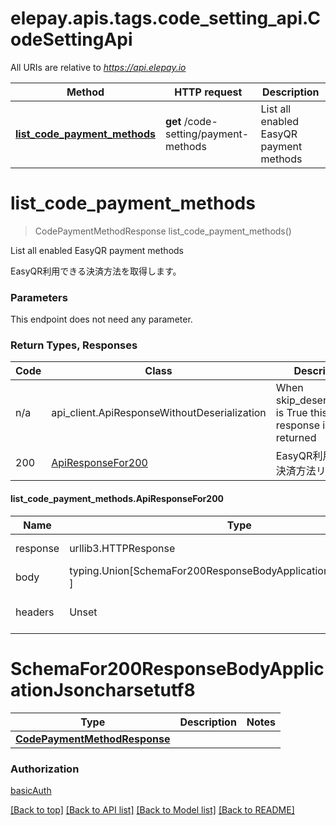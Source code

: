 <a name="__pageTop"></a>
# elepay.apis.tags.code_setting_api.CodeSettingApi

All URIs are relative to *https://api.elepay.io*

Method | HTTP request | Description
------------- | ------------- | -------------
[**list_code_payment_methods**](#list_code_payment_methods) | **get** /code-setting/payment-methods | List all enabled EasyQR payment methods

# **list_code_payment_methods**
<a name="list_code_payment_methods"></a>
> CodePaymentMethodResponse list_code_payment_methods()

List all enabled EasyQR payment methods

EasyQR利用できる決済方法を取得します。

### Parameters
This endpoint does not need any parameter.

### Return Types, Responses

Code | Class | Description
------------- | ------------- | -------------
n/a | api_client.ApiResponseWithoutDeserialization | When skip_deserialization is True this response is returned
200 | [ApiResponseFor200](#list_code_payment_methods.ApiResponseFor200) | EasyQR利用できる決済方法リスト

#### list_code_payment_methods.ApiResponseFor200
Name | Type | Description  | Notes
------------- | ------------- | ------------- | -------------
response | urllib3.HTTPResponse | Raw response |
body | typing.Union[SchemaFor200ResponseBodyApplicationJsoncharsetutf8, ] |  |
headers | Unset | headers were not defined |

# SchemaFor200ResponseBodyApplicationJsoncharsetutf8
Type | Description  | Notes
------------- | ------------- | -------------
[**CodePaymentMethodResponse**](../../models/CodePaymentMethodResponse.md) |  | 


### Authorization

[basicAuth](../../../README.md#basicAuth)

[[Back to top]](#__pageTop) [[Back to API list]](../../../README.md#documentation-for-api-endpoints) [[Back to Model list]](../../../README.md#documentation-for-models) [[Back to README]](../../../README.md)

